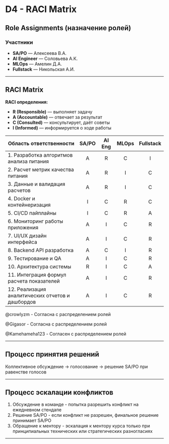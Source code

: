 # D4 - RACI Matrix

## Role Assignments (назначение ролей)

### Участники

- **SA/PO** — Алексеева В.А.
- **AI Engineer** — Соловьева А.К.
- **MLOps** — Амелин Д.А.
- **Fullstack** — Никольская А.И.

---

## RACI Matrix

**RACI определения:**

- **R (Responsible)** — выполняет задачу
- **A (Accountable)** — отвечает за результат
- **C (Consulted)** — консультирует, даёт советы
- **I (Informed)** — информируется о ходе работы

| Область ответственности | SA/PO | AI Eng | MLOps | Fullstack |
|-------------------------|:-----:|:------:|:-----:|:---------:|
|1. Разработка алгоритмов анализа питания | A | R | C | I |
|2. Расчет метрик качества питания | A | R | I | C |
|3. Данные и валидация расчетов | A | R | I | C |
|4. Docker и контейнеризация | I | C | R | C |
|5. CI/CD пайплайны | I | C | R | A |
|6. Мониторинг работы приложения | A | I | C | R |
|7. UI/UX дизайн интерфейса | A | I | C | R |
|8. Backend API разработка | A | C | I | R |
|9. Тестирование и QA | A | I | C | R |
|10. Архитектура системы | R | I | C | A |
|11. Интеграция формул расчета показателей | A | I | C | R |
|12. Реализация аналитических отчетов и дашбордов | A | I | C| R |


@crowlyzm - Согласна с распределением ролей 

@Gigasor - Согласна с распределением ролей 

@Kamehameha123 - Согласен с распределением ролей 

---

## Процесс принятия решений

Коллективное обсуждение → голосование → решение SA/PO при равенстве голосов

---

## Процесс эскалации конфликтов

1. Обсуждение в команде - попытка разрешить конфликт на ежедневном стендапе
2. Решение SA/PO - если конфликт не разрешен, финальное решение принимает SA/PO
3. Обращение к ментору - эскалация к ментору курса только при принципиальных технических или стратегических разногласиях

---
